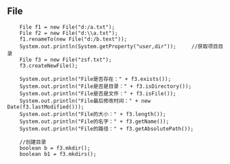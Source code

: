 ## File


        File f1 = new File("d:/a.txt");
        File f2 = new File("d:\\a.txt");
        f1.renameTo(new File("d:/b.text"));
        System.out.println(System.getProperty("user,dir"));     //获取项目目录
        File f3 = new File("zsf.txt");
        f3.createNewFile();

        System.out.println("File是否存在：" + f3.exists());
        System.out.println("File是否是目录：" + f3.isDirectory());
        System.out.println("File是否是文件：" + f3.isFile());
        System.out.println("File最后修改时间：" + new Date(f3.lastModified()));
        System.out.println("File的大小：" + f3.length());
        System.out.println("File的名字：" + f3.getName());
        System.out.println("File的路径：" + f3.getAbsolutePath());

		//创建目录
        boolean b = f3.mkdir();
        boolean b1 = f3.mkdirs();
